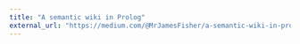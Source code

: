 ```yaml
---
title: "A semantic wiki in Prolog"
external_url: "https://medium.com/@MrJamesFisher/a-semantic-wiki-in-prolog-cf24fd53a4a"
---
```

